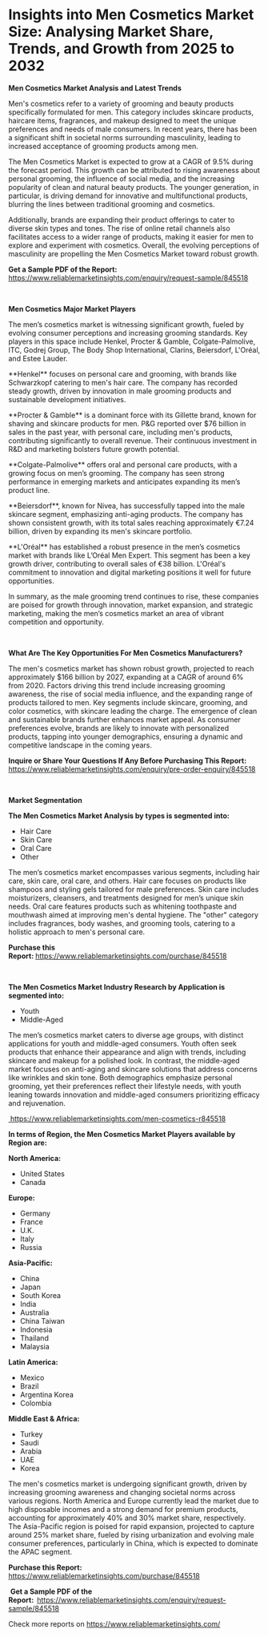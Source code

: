 <p><h1>Insights into Men Cosmetics Market Size: Analysing Market Share, Trends, and Growth from 2025 to 2032</h1></p><p><strong>Men Cosmetics Market Analysis and Latest Trends</strong></p>
<p><p>Men's cosmetics refer to a variety of grooming and beauty products specifically formulated for men. This category includes skincare products, haircare items, fragrances, and makeup designed to meet the unique preferences and needs of male consumers. In recent years, there has been a significant shift in societal norms surrounding masculinity, leading to increased acceptance of grooming products among men. </p><p>The Men Cosmetics Market is expected to grow at a CAGR of 9.5% during the forecast period. This growth can be attributed to rising awareness about personal grooming, the influence of social media, and the increasing popularity of clean and natural beauty products. The younger generation, in particular, is driving demand for innovative and multifunctional products, blurring the lines between traditional grooming and cosmetics. </p><p>Additionally, brands are expanding their product offerings to cater to diverse skin types and tones. The rise of online retail channels also facilitates access to a wider range of products, making it easier for men to explore and experiment with cosmetics. Overall, the evolving perceptions of masculinity are propelling the Men Cosmetics Market toward robust growth.</p></p>
<p><strong>Get a Sample PDF of the Report:&nbsp;</strong> <a href="https://www.reliablemarketinsights.com/enquiry/request-sample/845518?utm_campaign=3047&utm_medium=2&utm_source=Github&utm_content=ia&utm_term=04042025&utm_id=men-cosmetics">https://www.reliablemarketinsights.com/enquiry/request-sample/845518</a></p>
<p>&nbsp;</p>
<p><strong>Men Cosmetics Major Market Players</strong></p>
<p><p>The men’s cosmetics market is witnessing significant growth, fueled by evolving consumer perceptions and increasing grooming standards. Key players in this space include Henkel, Procter & Gamble, Colgate-Palmolive, ITC, Godrej Group, The Body Shop International, Clarins, Beiersdorf, L'Oréal, and Estee Lauder.</p><p>**Henkel** focuses on personal care and grooming, with brands like Schwarzkopf catering to men's hair care. The company has recorded steady growth, driven by innovation in male grooming products and sustainable development initiatives.</p><p>**Procter & Gamble** is a dominant force with its Gillette brand, known for shaving and skincare products for men. P&G reported over $76 billion in sales in the past year, with personal care, including men's products, contributing significantly to overall revenue. Their continuous investment in R&D and marketing bolsters future growth potential.</p><p>**Colgate-Palmolive** offers oral and personal care products, with a growing focus on men’s grooming. The company has seen strong performance in emerging markets and anticipates expanding its men’s product line.</p><p>**Beiersdorf**, known for Nivea, has successfully tapped into the male skincare segment, emphasizing anti-aging products. The company has shown consistent growth, with its total sales reaching approximately €7.24 billion, driven by expanding its men's skincare portfolio.</p><p>**L'Oréal** has established a robust presence in the men’s cosmetics market with brands like L’Oréal Men Expert. This segment has been a key growth driver, contributing to overall sales of €38 billion. L'Oréal's commitment to innovation and digital marketing positions it well for future opportunities.</p><p>In summary, as the male grooming trend continues to rise, these companies are poised for growth through innovation, market expansion, and strategic marketing, making the men’s cosmetics market an area of vibrant competition and opportunity.</p></p>
<p>&nbsp;</p>
<p><strong>What Are The Key Opportunities For Men Cosmetics Manufacturers?</strong></p>
<p><p>The men's cosmetics market has shown robust growth, projected to reach approximately $166 billion by 2027, expanding at a CAGR of around 6% from 2020. Factors driving this trend include increasing grooming awareness, the rise of social media influence, and the expanding range of products tailored to men. Key segments include skincare, grooming, and color cosmetics, with skincare leading the charge. The emergence of clean and sustainable brands further enhances market appeal. As consumer preferences evolve, brands are likely to innovate with personalized products, tapping into younger demographics, ensuring a dynamic and competitive landscape in the coming years.</p></p>
<p><strong>Inquire or Share Your Questions If Any Before Purchasing This Report:</strong> <a href="https://www.reliablemarketinsights.com/enquiry/pre-order-enquiry/845518?utm_campaign=3047&utm_medium=2&utm_source=Github&utm_content=ia&utm_term=04042025&utm_id=men-cosmetics">https://www.reliablemarketinsights.com/enquiry/pre-order-enquiry/845518</a></p>
<p>&nbsp;</p>
<p><strong>Market Segmentation</strong></p>
<p><strong>The Men Cosmetics Market Analysis by types is segmented into:</strong></p>
<p><ul><li>Hair Care</li><li>Skin Care</li><li>Oral Care</li><li>Other</li></ul></p>
<p><p>The men’s cosmetics market encompasses various segments, including hair care, skin care, oral care, and others. Hair care focuses on products like shampoos and styling gels tailored for male preferences. Skin care includes moisturizers, cleansers, and treatments designed for men’s unique skin needs. Oral care features products such as whitening toothpaste and mouthwash aimed at improving men's dental hygiene. The "other" category includes fragrances, body washes, and grooming tools, catering to a holistic approach to men's personal care.</p></p>
<p><strong>Purchase this Report:&nbsp;</strong><a href="https://www.reliablemarketinsights.com/purchase/845518?utm_campaign=3047&utm_medium=2&utm_source=Github&utm_content=ia&utm_term=04042025&utm_id=men-cosmetics">https://www.reliablemarketinsights.com/purchase/845518</a></p>
<p>&nbsp;</p>
<p><strong>The Men Cosmetics Market Industry Research by Application is segmented into:</strong></p>
<p><ul><li>Youth</li><li>Middle-Aged</li></ul></p>
<p><p>The men’s cosmetics market caters to diverse age groups, with distinct applications for youth and middle-aged consumers. Youth often seek products that enhance their appearance and align with trends, including skincare and makeup for a polished look. In contrast, the middle-aged market focuses on anti-aging and skincare solutions that address concerns like wrinkles and skin tone. Both demographics emphasize personal grooming, yet their preferences reflect their lifestyle needs, with youth leaning towards innovation and middle-aged consumers prioritizing efficacy and rejuvenation.</p></p>
<p><a href="https://www.reliablemarketinsights.com/men-cosmetics-r845518?utm_campaign=3047&utm_medium=2&utm_source=Github&utm_content=ia&utm_term=04042025&utm_id=men-cosmetics">&nbsp;https://www.reliablemarketinsights.com/men-cosmetics-r845518</a></p>
<p><strong>In terms of Region, the Men Cosmetics Market Players available by Region are:</strong></p>
<p>
    <p> <strong> North America: </strong>
        <ul>
            <li>United States</li>
            <li>Canada</li>
        </ul>
        </p> 
    <p> <strong> Europe: </strong>
        <ul>
            <li>Germany</li>
            <li>France</li>
            <li>U.K.</li>
            <li>Italy</li>
            <li>Russia</li>
        </ul>
        </p> 
    <p> <strong> Asia-Pacific: </strong>
        <ul>
            <li>China</li>
            <li>Japan</li>
            <li>South Korea</li>
            <li>India</li>
            <li>Australia</li>
            <li>China Taiwan</li>
            <li>Indonesia</li>
            <li>Thailand</li>
            <li>Malaysia</li>
        </ul>
        </p> 
    <p> <strong> Latin America: </strong>
        <ul>
            <li>Mexico</li>
            <li>Brazil</li>
            <li>Argentina Korea</li>
            <li>Colombia</li>
        </ul>
        </p> 
    <p> <strong> Middle East & Africa: </strong>
        <ul>
            <li>Turkey</li>
            <li>Saudi</li>
            <li>Arabia</li>
            <li>UAE</li>
            <li>Korea</li>
        </ul>
    </p>
    </p>
<p><p>The men's cosmetics market is undergoing significant growth, driven by increasing grooming awareness and changing societal norms across various regions. North America and Europe currently lead the market due to high disposable incomes and a strong demand for premium products, accounting for approximately 40% and 30% market share, respectively. The Asia-Pacific region is poised for rapid expansion, projected to capture around 25% market share, fueled by rising urbanization and evolving male consumer preferences, particularly in China, which is expected to dominate the APAC segment.</p></p>
<p><strong>Purchase this Report: </strong><a href="https://www.reliablemarketinsights.com/purchase/845518?utm_campaign=3047&utm_medium=2&utm_source=Github&utm_content=ia&utm_term=04042025&utm_id=men-cosmetics">https://www.reliablemarketinsights.com/purchase/845518</a></p>
<p>&nbsp;<strong>Get a Sample PDF of the Report:&nbsp;&nbsp;</strong><a href="https://www.reliablemarketinsights.com/enquiry/request-sample/845518?utm_campaign=3047&utm_medium=2&utm_source=Github&utm_content=ia&utm_term=04042025&utm_id=men-cosmetics">https://www.reliablemarketinsights.com/enquiry/request-sample/845518</a></p>
<p><strong></strong></p>
<p>Check more reports on <a href="https://www.reliablemarketinsights.com/?utm_campaign=3047&utm_medium=2&utm_source=Github&utm_content=ia&utm_term=04042025&utm_id=men-cosmetics">https://www.reliablemarketinsights.com/</a></p>